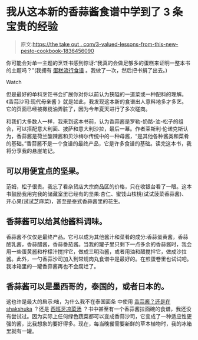 # 我从这本新的香蒜酱食谱中学到了 3 条宝贵的经验

> 原文:[https://the take out . com/3-valued-lessons-from-this-new-pesto-cookbook-1836456090](https://thetakeout.com/3-valuable-lessons-from-this-new-pesto-cookbook-1836456090)

你可能会对单一主题的烹饪书感到惊讶:“我真的会做足够多的蛋糕来证明一整本书的主题吗？”(我拥有 [蛋糕流行食谱](https://www.barnesandnoble.com/p/cake-pops-bakerella/1112399461/2661769588116) 。我做了一次，然后把书捐了出去。)

Watch

但是最好的单科烹饪书会扩展你对你以前认为狭隘的一道菜或一种配料的理解。《香蒜沙司:现代母亲酱 》就是如此，我发现这本新的食谱出人意料地多才多艺。它的页面已经被橄榄油弄脏了，因为今年夏天进行了多次磋商。

和我们大多数人一样，我来到这本书前，认为香蒜酱是罗勒-奶酪-油-松子的组合，可以搭配意大利面、披萨和意大利沙拉，最后一幕。作者莱斯利·伦诺克斯认为，香蒜酱是荷兰酸辣酱和贝沙梅尔传统中的一种母酱，“是其他各种酱类和菜肴的基础。”香蒜酱不是一个食谱的最终产品，它是许多食谱的基础。读完这本书，我将分享我的悬崖笔记。

## 可以用便宜点的坚果。

范姆，松子很贵。我忘了看杂货店大宗商品区的价格，只在收银台看了一眼。这本书鼓励我用完我的储藏室里已经有的坚果:杏仁、蜜饯山核桃(试试菠菜香蒜酱)、开心果(试试芝麻菜)，甚至是泰式香蒜酱里的花生。

## 香蒜酱可以给其他酱料调味。

香蒜酱不仅仅是最终产品。它可以成为其他酱汁和菜肴的成分:香蒜蛋黄酱，香蒜酪乳酱，香蒜醋酱，香蒜番茄酱。当我的罐子里只剩下一点多余的香蒜酱时，我会用一些蛋黄酱和柠檬汁搅拌它，做成三明治酱，或者用油和醋搅拌它，做成沙拉酱。此外，一勺香蒜沙司加入到常规肉丸食谱中是最好的。在煎蛋卷里也试试吧。我冰箱里的一罐香蒜酱再也不会腐烂了。

## 香蒜酱可以是墨西哥的，泰国的，或者日本的。

这也许是最大的启示:咄，为什么我不在泰国面条 中使用 [香蒜酱？还是在](https://thetakeout.com/recipe-how-to-make-thai-pesto-noodle-salad-1836454033?rev=1563491502188) [shakshuka](https://thetakeout.com/recipe-how-to-make-shakshuka-1834452819) ？还是 [西班牙凉菜汤](https://thetakeout.com/make-gazpacho-a-spanish-summer-in-sippable-form-1798264167) ？书中甚至有一个香蒜酱拉面碗的食谱，我还没有尝试过。因为实际上任何绿色蔬菜都可以变成香蒜沙司，它变成了一种适应性更强的酱，比我想象的要好得多。现在，每当晚餐需要新鲜的草本植物时，我的冰箱里就有一罐。